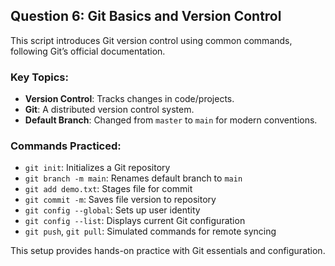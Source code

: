 ## Question 6: Git Basics and Version Control

This script introduces Git version control using common commands, following Git’s official documentation.

### Key Topics:

- **Version Control**: Tracks changes in code/projects.
- **Git**: A distributed version control system.
- **Default Branch**: Changed from `master` to `main` for modern conventions.

### Commands Practiced:

- `git init`: Initializes a Git repository
- `git branch -m main`: Renames default branch to `main`
- `git add demo.txt`: Stages file for commit
- `git commit -m`: Saves file version to repository
- `git config --global`: Sets up user identity
- `git config --list`: Displays current Git configuration
- `git push`, `git pull`: Simulated commands for remote syncing

This setup provides hands-on practice with Git essentials and configuration.
